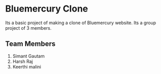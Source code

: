 # Bluemercury Clone 
Its a basic project of making a clone of Bluemercury website. Its a group project of 3 members.

## Team Members
1. Simant Gautam
2. Harsh Raj
3. Keerthi malini

